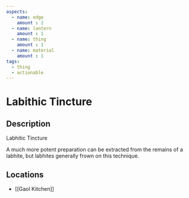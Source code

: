 ```yaml
---
aspects: 
  - name: edge
    amount : 2
  - name: lantern
    amount : 1
  - name: thing
    amount : 1
  - name: material
    amount : 1
tags:
  - thing
  - actionable
---
```


# Labithic Tincture

## Description
Labhitic Tincture

A much more potent preparation can be extracted from the remains of a labhite, but labhites generally frown on this technique.
## Locations
- [[Gaol Kitchen]]